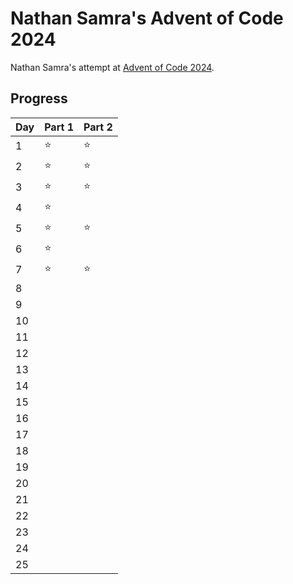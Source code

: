 # Nathan Samra's Advent of Code 2024

Nathan Samra's attempt at [Advent of Code 2024](https://adventofcode.com/).

## Progress

| Day | Part 1 | Part 2 |
|-----|--------|--------|
| 1   | :star: | :star: |
| 2   | :star: | :star: |
| 3   | :star: | :star: |
| 4   | :star: |        |
| 5   | :star: | :star: |
| 6   | :star: |        |
| 7   | :star: | :star: |
| 8   |        |        |
| 9   |        |        |
| 10  |        |        |
| 11  |        |        |
| 12  |        |        |
| 13  |        |        |
| 14  |        |        |
| 15  |        |        |
| 16  |        |        |
| 17  |        |        |
| 18  |        |        |
| 19  |        |        |
| 20  |        |        |
| 21  |        |        |
| 22  |        |        |
| 23  |        |        |
| 24  |        |        |
| 25  |        |        |
